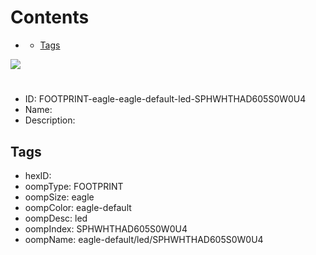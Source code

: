 



Contents
========

* [](#)
	* [Tags](#tags)
  
![][im]
# 

- ID: FOOTPRINT-eagle-eagle-default-led-SPHWHTHAD605S0W0U4
- Name: 
- Description: 

## Tags

- hexID: 
- oompType: FOOTPRINT
- oompSize: eagle
- oompColor: eagle-default
- oompDesc: led
- oompIndex: SPHWHTHAD605S0W0U4
- oompName: eagle-default/led/SPHWHTHAD605S0W0U4



[im]: image.png
